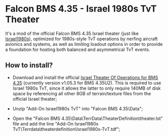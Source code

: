 # Falcon BMS 4.35 - Israel 1980s TvT Theater
It's a mod of the official Falcon BMS 4.35 Israel theater (just like [Israel1980s](https://github.com/UOAF/Israel1980s)), optimized for 1980s-style TvT operations by nerfing aircraft avionics and systems, as well as limiting loadout options in order to provide a foundation for hosting both balanced and asymmetrical TvT events.

## How to install?
* Download and install the official [Israel Theater Of Operations for BMS 4.35](https://www.benchmarksims.org/forum/showthread.php?40653-Israel-Theater-Of-Operations-for-BMS-4-35) (currently version v1.05.3 for BMS 4.35U2). This is required to use Israel 1980s TvT, since it allows the latter to only require 140MB of disk space by referencing all other 8GB of terrain/texture files from the official Israel theater;

* Unzip "Add-On Israel1980s TvT" into "Falcon BMS 4.35\Data\";

* Open the "Falcon BMS 4.35\Data\TerrData\TheaterDefinition\theater.lst" file and add the line "Add-On Israel1980s TvT\Terrdata\theaterdefinition\Israel1980s-TvT.tdf";
